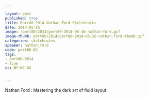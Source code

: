 ```yaml
---

layout: post
published: true
title: Port80 2014 Nathan Ford Sketchnotes
date: 2014-05-16
image: /port80/2014/port80-2014-05-16-nathan-ford.gif
image-thumb: port80/2014/port80-2014-05-16-nathan-ford-thumb.gif
categories: sketchnotes
speaker: nathan_ford
code: port80-03
tags:
- port80-2014
- live
cc: BY-NC-SA


---
```


Nathan Ford :  Mastering the dark art of fluid layout
